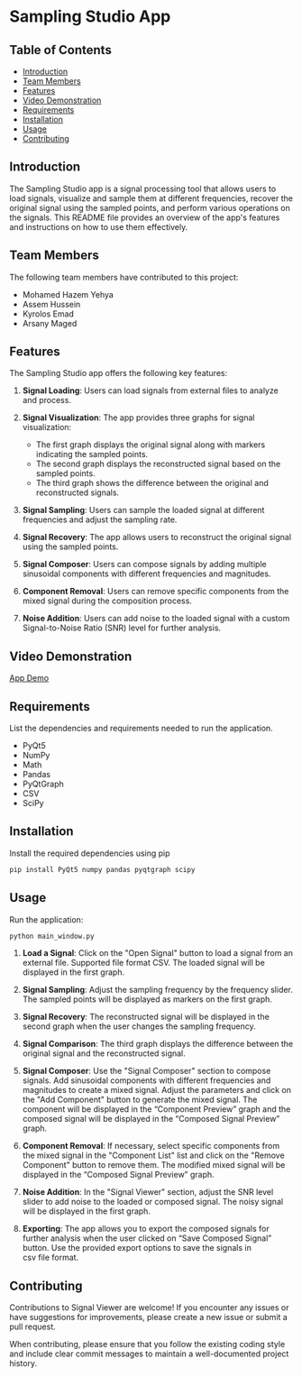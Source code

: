 # Sampling Studio App

## Table of Contents

- [Introduction](#introduction)
- [Team Members](#Team-Members)
- [Features](#features)
- [Video Demonstration](#Video-Demonstration)
- [Requirements](#requirements)
- [Installation](#installation)
- [Usage](#usage)
- [Contributing](#contributing)

## Introduction
The Sampling Studio app is a signal processing tool that allows users to load signals, visualize and sample them at different frequencies, recover the original signal using the sampled points, and perform various operations on the signals. This README file provides an overview of the app's features and instructions on how to use them effectively.

## Team Members
The following team members have contributed to this project:
- Mohamed Hazem Yehya
- Assem Hussein
- Kyrolos Emad
- Arsany Maged

## Features

The Sampling Studio app offers the following key features:

1. **Signal Loading**: Users can load signals from external files to analyze and process.

2. **Signal Visualization**: The app provides three graphs for signal visualization:
   - The first graph displays the original signal along with markers indicating the sampled points.
   - The second graph displays the reconstructed signal based on the sampled points.
   - The third graph shows the difference between the original and reconstructed signals.

3. **Signal Sampling**: Users can sample the loaded signal at different frequencies and adjust the sampling rate.

4. **Signal Recovery**: The app allows users to reconstruct the original signal using the sampled points.

5. **Signal Composer**: Users can compose signals by adding multiple sinusoidal components with different frequencies and magnitudes.

6. **Component Removal**: Users can remove specific components from the mixed signal during the composition process.

7. **Noise Addition**: Users can add noise to the loaded signal with a custom Signal-to-Noise Ratio (SNR) level for further analysis.


## Video Demonstration
[App Demo]()


## Requirements
List the dependencies and requirements needed to run the application.
- PyQt5
- NumPy
- Math
- Pandas
- PyQtGraph
- CSV
- SciPy


## Installation

Install the required dependencies using pip

```bash
pip install PyQt5 numpy pandas pyqtgraph scipy
```

## Usage
Run the application:
```bash
python main_window.py
```

1. **Load a Signal**: Click on the "Open Signal" button to load a signal from an external file. Supported file format CSV. The loaded signal will be displayed in the first graph.

2. **Signal Sampling**: Adjust the sampling frequency by the frequency slider. The sampled points will be displayed as markers on the first graph.

3. **Signal Recovery**: The reconstructed signal will be displayed in the second graph when the user changes the sampling frequency.

4. **Signal Comparison**: The third graph displays the difference between the original signal and the reconstructed signal.

5. **Signal Composer**: Use the "Signal Composer" section to compose signals. Add sinusoidal components with different frequencies and magnitudes to create a mixed signal. Adjust the parameters and click on the "Add Component" button to generate the mixed signal. The component will be displayed in the “Component Preview” graph and the composed signal will be displayed in the “Composed Signal Preview” graph.

6. **Component Removal**: If necessary, select specific components from the mixed signal in the "Component List" list  and click on the "Remove Component" button to remove them. The modified mixed signal will be displayed in the “Composed Signal Preview” graph.

7. **Noise Addition**: In the "Signal Viewer" section, adjust the SNR level slider to add noise to the loaded or composed signal. The noisy signal will be displayed in the first graph.

8. **Exporting**: The app allows you to export the composed signals for further analysis when the user clicked on “Save Composed Signal” button. Use the provided export options to save the signals in csv file format.


## Contributing
Contributions to Signal Viewer are welcome! If you encounter any issues or have suggestions for improvements, please create a new issue or submit a pull request.

When contributing, please ensure that you follow the existing coding style and include clear commit messages to maintain a well-documented project history.
